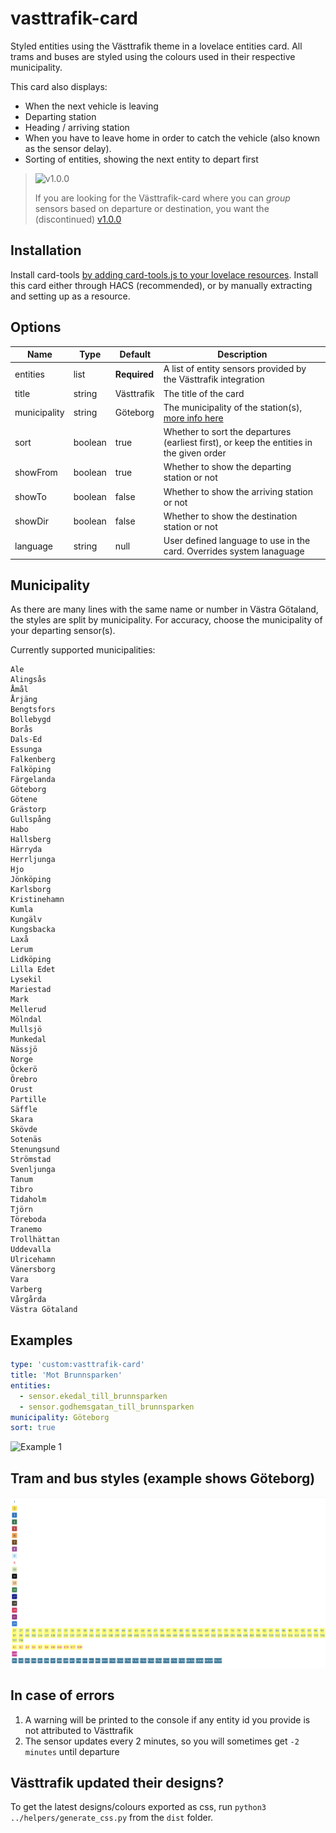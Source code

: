 vasttrafik-card
========================

Styled entities using the Västtrafik theme in a lovelace entities card. All trams and buses are styled using the colours
used in their respective municipality.

This card also displays:

* When the next vehicle is leaving
* Departing station
* Heading / arriving station
* When you have to leave home in order to catch the vehicle (also known as the sensor delay).
* Sorting of entities, showing the next entity to depart first

> ![v1.0.0](resources/info.svg)
>
> If you are looking for the Västtrafik-card where you can *group* sensors based on departure or destination, you want
> the (discontinued) [v1.0.0](https://github.com/Miicroo/lovelace-vasttrafik-card/releases/tag/v1.0.0)

## Installation
Install card-tools [by adding card-tools.js to your lovelace resources](https://github.com/thomasloven/lovelace-card-tools#card-developer-instructions). Install this card either through HACS (recommended), or by manually extracting and setting up as a resource.

## Options

| Name         | Type    | Default      | Description                                                                                                            |
|--------------|---------|--------------|------------------------------------------------------------------------------------------------------------------------|
| entities     | list    | **Required** | A list of entity sensors provided by the Västtrafik integration                                                        |
| title        | string  | Västtrafik   | The title of the card                                                                                                  |
| municipality | string  | Göteborg     | The municipality of the station(s), [more info here](https://github.com/Miicroo/lovelace-vasttrafik-card#municipality) |
| sort         | boolean | true         | Whether to sort the departures (earliest first), or keep the entities in the given order                               |
| showFrom     | boolean | true         | Whether to show the departing station or not                                                                           |
| showTo       | boolean | false        | Whether to show the arriving station or not                                                                            |
| showDir      | boolean | false        | Whether to show the destination station or not                                                                         |
| language     | string  | null         | User defined language to use in the card. Overrides system lanaguage

## Municipality

As there are many lines with the same name or number in Västra Götaland, the styles are split by municipality. For
accuracy, choose the municipality of your departing sensor(s).

Currently supported municipalities:

```
Ale
Alingsås
Åmål
Årjäng
Bengtsfors
Bollebygd
Borås
Dals-Ed
Essunga
Falkenberg
Falköping
Färgelanda
Göteborg
Götene
Grästorp
Gullspång
Habo
Hallsberg
Härryda
Herrljunga
Hjo
Jönköping
Karlsborg
Kristinehamn
Kumla
Kungälv
Kungsbacka
Laxå
Lerum
Lidköping
Lilla Edet
Lysekil
Mariestad
Mark
Mellerud
Mölndal
Mullsjö
Munkedal
Nässjö
Norge
Öckerö
Örebro
Orust
Partille
Säffle
Skara
Skövde
Sotenäs
Stenungsund
Strömstad
Svenljunga
Tanum
Tibro
Tidaholm
Tjörn
Töreboda
Tranemo
Trollhättan
Uddevalla
Ulricehamn
Vänersborg
Vara
Varberg
Vårgårda
Västra Götaland
```

## Examples

```yaml
type: 'custom:vasttrafik-card'
title: 'Mot Brunnsparken'
entities:
  - sensor.ekedal_till_brunnsparken
  - sensor.godhemsgatan_till_brunnsparken
municipality: Göteborg
sort: true
```

![Example 1](https://raw.githubusercontent.com/Miicroo/lovelace-vasttrafik-card/master/resources/1.png)

## Tram and bus styles (example shows Göteborg)

![Colours for each tram or bus line](https://raw.githubusercontent.com/Miicroo/lovelace-vasttrafik-card/master/resources/new_colours.png)

## In case of errors

1. A warning will be printed to the console if any entity id you provide is not attributed to Västtrafik
2. The sensor updates every 2 minutes, so you will sometimes get `-2 minutes` until departure

## Västtrafik updated their designs?

To get the latest designs/colours exported as css, run `python3 ../helpers/generate_css.py` from the `dist` folder.

